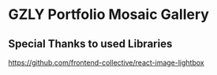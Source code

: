 # GZLY Portfolio Mosaic Gallery
## Special Thanks to used Libraries
https://github.com/frontend-collective/react-image-lightbox
